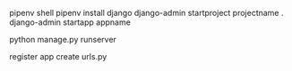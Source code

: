 pipenv shell
pipenv install django
django-admin startproject projectname .
django-admin startapp appname

python manage.py runserver


register app
create urls.py
